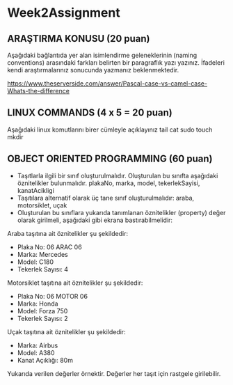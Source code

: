 # Week2Assignment

## ARAŞTIRMA KONUSU (20 puan)
Aşağıdaki bağlantıda yer alan isimlendirme geleneklerinin (naming conventions) arasındaki farkları belirten bir paragraflık yazı yazınız. İfadeleri kendi araştırmalarınız sonucunda yazmanız beklenmektedir.

https://www.theserverside.com/answer/Pascal-case-vs-camel-case-Whats-the-difference

## LINUX COMMANDS (4 x 5 = 20 puan)
Aşağıdaki linux komutlarını birer cümleyle açıklayınız
tail
cat
sudo
touch
mkdir

## OBJECT ORIENTED PROGRAMMING (60 puan)
-	Taşıtlarla ilgili bir sınıf oluşturulmalıdır. Oluşturulan bu sınıfta aşağıdaki öznitelikler bulunmalıdır.
plakaNo, marka, model, tekerlekSayisi, kanatAcikligi
-	Taşıtılara alternatif olarak üç tane sınıf oluşturulmalıdır:
araba, motorsiklet, uçak
-	Oluşturulan bu sınıflara yukarıda tanımlanan öznitelikler (property) değer olarak girilmeli, aşağıdaki gibi ekrana bastırabilmelidir:

Araba taşıtına ait öznitelikler şu şekildedir:
- Plaka No: 06 ARAC 06
- Marka: Mercedes
- Model: C180
- Tekerlek Sayısı: 4

Motorsiklet taşıtına ait öznitelikler şu şekildedir:
- Plaka No: 06 MOTOR 06
- Marka: Honda
- Model: Forza 750
- Tekerlek Sayısı: 2

Uçak taşıtına ait öznitelikler şu şekildedir:
- Marka: Airbus
- Model: A380
- Kanat Açıklığı: 80m

Yukarıda verilen değerler örnektir. Değerler her taşıt için rastgele girilebilir.

